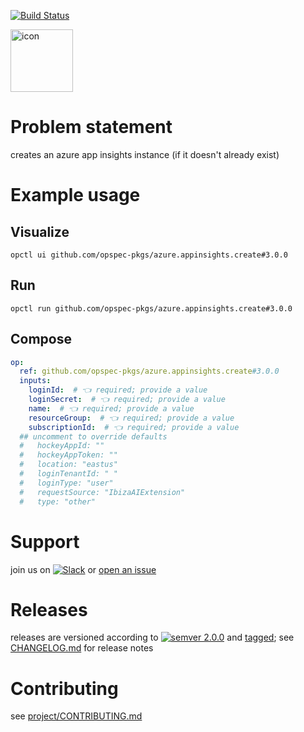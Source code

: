 [![Build Status](https://github.com/opspec-pkgs/azure.appinsights.create/workflows/build/badge.svg?branch=main)](https://github.com/opspec-pkgs/azure.appinsights.create/actions?query=workflow%3Abuild+branch%3Amain)

<img src="icon.svg" alt="icon" height="100px">

# Problem statement

creates an azure app insights instance (if it doesn't already exist)

# Example usage

## Visualize

```shell
opctl ui github.com/opspec-pkgs/azure.appinsights.create#3.0.0
```

## Run

```
opctl run github.com/opspec-pkgs/azure.appinsights.create#3.0.0
```

## Compose

```yaml
op:
  ref: github.com/opspec-pkgs/azure.appinsights.create#3.0.0
  inputs:
    loginId:  # 👈 required; provide a value
    loginSecret:  # 👈 required; provide a value
    name:  # 👈 required; provide a value
    resourceGroup:  # 👈 required; provide a value
    subscriptionId:  # 👈 required; provide a value
  ## uncomment to override defaults
  #   hockeyAppId: ""
  #   hockeyAppToken: ""
  #   location: "eastus"
  #   loginTenantId: " "
  #   loginType: "user"
  #   requestSource: "IbizaAIExtension"
  #   type: "other"
```

# Support

join us on
[![Slack](https://img.shields.io/badge/slack-opctl-E01563.svg)](https://join.slack.com/t/opctl/shared_invite/zt-51zodvjn-Ul_UXfkhqYLWZPQTvNPp5w)
or
[open an issue](https://github.com/opspec-pkgs/azure.appinsights.create/issues)

# Releases

releases are versioned according to
[![semver 2.0.0](https://img.shields.io/badge/semver-2.0.0-brightgreen.svg)](http://semver.org/spec/v2.0.0.html)
and [tagged](https://git-scm.com/book/en/v2/Git-Basics-Tagging); see
[CHANGELOG.md](CHANGELOG.md) for release notes

# Contributing

see
[project/CONTRIBUTING.md](https://github.com/opspec-pkgs/project/blob/main/CONTRIBUTING.md)
